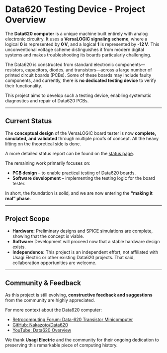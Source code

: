 # Data620 Testing Device - Project Overview

The **Data620 computer** is a unique machine built entirely with analog electronic circuitry. It uses a **VersaLOGIC signaling scheme**, where a logical **0** is represented by **0 V**, and a logical **1** is represented by **-12 V**. This unconventional voltage scheme distinguishes it from modern digital systems and makes troubleshooting its boards particularly challenging.

The Data620 is constructed from standard electronic components—resistors, capacitors, diodes, and transistors—across a large number of printed circuit boards (PCBs). Some of these boards may include faulty components, and currently, there is **no dedicated testing device** to verify their functionality.

This project aims to develop such a testing device, enabling systematic diagnostics and repair of Data620 PCBs.

---

## Current Status

The **conceptual design** of the VersaLOGIC board tester is now **complete, simulated, and validated** through multiple proofs of concept. All the heavy lifting on the theoretical side is done.

A more detailed status report can be found on the [status page](https://github.com/Pynckels/versalogic_board_tester/blob/main/STATUS.md).

The remaining work primarily focuses on:

* **PCB design** – to enable practical testing of Data620 boards.
* **Software development** – implementing the testing logic for the board tester.

In short, the foundation is solid, and we are now entering the **“making it real” phase**.

---

## Project Scope

* **Hardware:** Preliminary designs and SPICE simulations are complete, showing that the concept is viable.
* **Software:** Development will proceed now that a stable hardware design exists.
* **Independence:** This project is an independent effort, not affiliated with Usagi Electric or other existing Data620 projects. That said, collaboration opportunities are welcome.

---

## Community & Feedback

As this project is still evolving, **constructive feedback and suggestions** from the community are highly appreciated.

For more context about the Data620 computer:

* [Retrocomputing Forum: Data-620 Transistor Minicomputer](https://retrocomputingforum.com/t/data-620-transistor-minicomputer/3847)
* [GitHub: Nakazoto/Data620](https://github.com/Nakazoto/Data620)
* [YouTube: Data620 Overview](https://www.youtube.com/watch?v=YR9E9ZvHkQE)

We thank **Usagi Electric** and the community for their ongoing dedication to preserving this remarkable piece of computing history.
